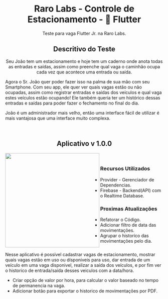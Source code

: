 <h1 align="center"> Raro Labs - Controle de Estacionamento - 💙 Flutter </h1>
<p align="center">
  Teste para vaga Flutter Jr. na Raro Labs. 
</p>
<h2 align="center" > Descritivo do Teste </h2>
<p align="center">
  Seu João tem um estacionamento e hoje tem um caderno onde anota todas as entradas e saídas, assim como preenche qual vaga o caminhão ocupa cada vez que acontece uma entrada ou saída.

Agora o Sr. João quer poder fazer isso na palma de sua mão com seu Smartphone. Com seu app, ele quer ver quais vagas estão ou não ocupadas, assim como registrar entradas e saídas dos veículos e qual vaga estes veículos estão ocupando! Ele também queria ter um histórico dessas entradas e saídas para poder fazer o fechamento no final do dia.

João é um administrador mais velho, então uma interface fácil de utilizar é mais vantajosa que uma interface muito complexa.
</p>
<br>

<h2 align="center" > Aplicativo v 1.0.0 </h2>
<div>
   <img align="left" src="https://github.com/HlfDev/flutter_raro_challenge/blob/main/Images/1.png" width="300" heigth="400" />
</div>
<p align="left" style="float:right">
  Nesse aplicativo é possível cadastrar vagas de estacionamento, mostrar quais vagas estão em uso ou dísponiveis para uso, dar entrada de um veículo em uma vaga disponivel, realizar a saída dos veículos, e por fim ver o historico de entrada/saída desses veiculos com a data/hora.
</p>
<br>
<h3 align="left" > Recursos Utilizados </h3>
<div align="left">
  <ul>
  <li>Provider - Gerenciador de Dependencias.</li>
  <li>Firebase - Backend(API) com o Realtime Database.</li>
  </ul>
</div>
<h3 align="left" > Proximas Atualizações </h3>
<div align="left">
  <ul>
  <li>Refatorar o Código.</li>
  <li>Adicionar filtro de data das movimentações.</li>
  <li>Agrupar o historíco das movimentações pelo dia.</li>
  <li>Criar opção de valor por hora, para calcular o valor baseado no tempo de permanencia na vaga.</li>
  <li>Adicionar botão para exportar o historico de movimentações por PDF.</li>
  </ul>
</div>

